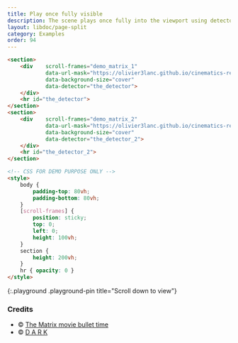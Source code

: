 ```yaml
---
title: Play once fully visible
description: The scene plays once fully into the viewport using detector.
layout: libdoc/page-split
category: Examples
order: 94
---
```


```html
<section>
    <div    scroll-frames="demo_matrix_1"
            data-url-mask="https://olivier3lanc.github.io/cinematics-resources/matrix_bullet_time_b/matrix_bullet_time_b_|1 to 197|.webp"
            data-background-size="cover"
            data-detector="the_detector">
    </div>
    <hr id="the_detector">
</section>
<section>
    <div    scroll-frames="demo_matrix_2"
            data-url-mask="https://olivier3lanc.github.io/cinematics-resources/matrix_morpheus_smith_a/matrix_morpheus_smith_a_|1 to 103|.webp"
            data-background-size="cover"
            data-detector="the_detector_2">
    </div>
    <hr id="the_detector_2">
</section>

<!-- CSS FOR DEMO PURPOSE ONLY -->
<style>
    body { 
        padding-top: 80vh;
        padding-bottom: 80vh;
    }
    [scroll-frames] { 
        position: sticky;
        top: 0;
        left: 0;
        height: 100vh;
    }
    section {
        height: 200vh;
    }
    hr { opacity: 0 }
</style>
```
{:.playground .playground-pin title="Scroll down to view"}

### Credits

* &copy; [The Matrix movie bullet time](https://www.warnerbros.com/movies/matrix)
* &copy; [D A R K](https://www.netflix.com/fr/title/80100172)
